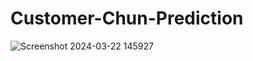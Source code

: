 # Customer-Chun-Prediction
![Screenshot 2024-03-22 145927](https://github.com/goutam-kul/Customer-Churn-Prediction/assets/141641488/b333a13b-21c6-493e-926e-b41d659047fc)

